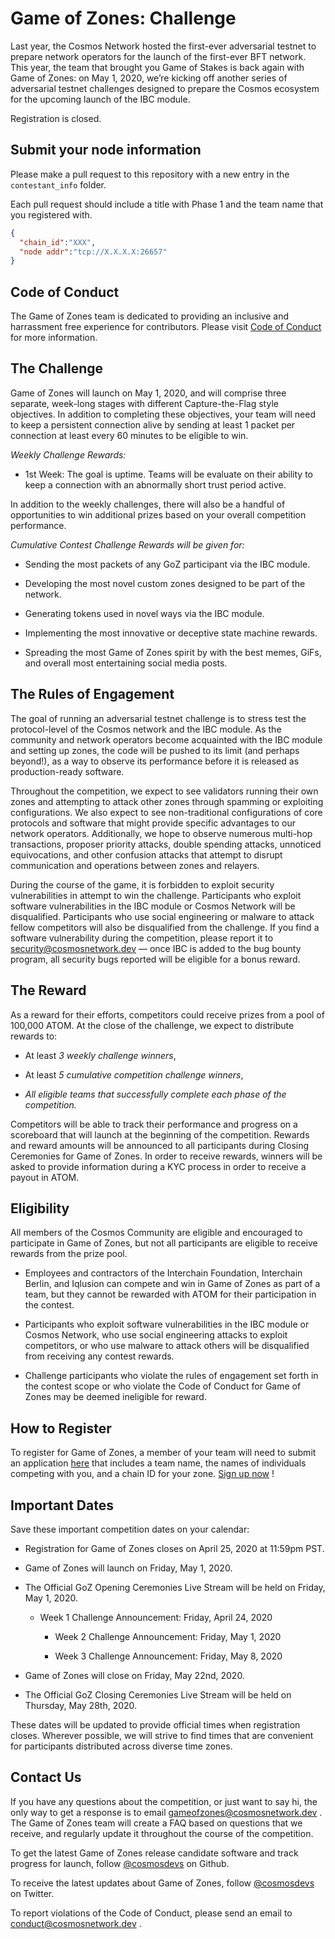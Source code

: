 # Game of Zones: Challenge

Last year, the Cosmos Network hosted the first-ever adversarial testnet to prepare network operators for the launch of the first-ever BFT network. This year, the team that brought you Game of Stakes is back again with Game of Zones: on May 1, 2020, we’re kicking off another series of adversarial testnet challenges designed to prepare the Cosmos ecosystem for the upcoming launch of the IBC module.  

Registration is closed.

## Submit your node information

Please make a pull request to this repository with a new entry in the `contestant_info` folder.

 Each pull request should include a title with Phase 1 and the team name that you registered with.

``` json
{
  "chain_id":"XXX",
  "node addr":"tcp://X.X.X.X:26657"
}
```

## Code of Conduct

The Game of Zones team is dedicated to providing an inclusive and harrassment free experience for contributors. Please visit [Code of Conduct](CODE_OF_CONDUCT.md) for more information.

## The Challenge

Game of Zones will launch on May 1, 2020, and will comprise three separate, week-long stages with different Capture-the-Flag style objectives. In addition to completing these objectives, your team will need to keep a persistent connection alive by sending at least 1 packet per connection at least every 60 minutes to be eligible to win.

*Weekly Challenge Rewards:*

* 1st Week: The goal is uptime. Teams will be evaluate on their ability to keep a connection with an abnormally short trust period active.

In addition to the weekly challenges, there will also be a handful of opportunities to win additional prizes based on your overall competition performance.

*Cumulative Contest Challenge Rewards will be given for:*

* Sending the most packets of any GoZ participant via the IBC module.

* Developing the most novel custom zones designed to be part of the network.

* Generating tokens used in novel ways via the IBC module.

* Implementing the most innovative or deceptive state machine rewards.

* Spreading the most Game of Zones spirit by with the best memes, GiFs, and overall most entertaining social media posts.

## The Rules of Engagement

The goal of running an adversarial testnet challenge is to stress test the protocol-level of the Cosmos network and the IBC module. As the community and network operators become acquainted with the IBC module and setting up zones, the code will be pushed to its limit (and perhaps beyond!), as a way to observe its performance before it is released as production-ready software.

Throughout the competition, we expect to see validators running their own zones and attempting to attack other zones through spamming or exploiting configurations. We also expect to see non-traditional configurations of core protocols and software that might provide specific advantages to our network operators. Additionally, we hope to observe numerous multi-hop transactions, proposer priority attacks, double spending attacks, unnoticed equivocations, and other confusion attacks that attempt to disrupt communication and operations between zones and relayers.

During the course of the game, it is forbidden to exploit security vulnerabilities in attempt to win the challenge. Participants who exploit software vulnerabilities in the IBC module or Cosmos Network will be disqualified. Participants who use social engineering or malware to attack fellow competitors will also be disqualified from the challenge. If you find a software vulnerability during the competition, please report it to  [security@cosmosnetwork.dev](http://security@cosmosnetwork.dev/)  — once IBC is added to the bug bounty program, all security bugs reported will be eligible for a bonus reward.

## The Reward

As a reward for their efforts, competitors could receive prizes from a pool of 100,000 ATOM. At the close of the challenge, we expect to distribute rewards to:

* At least *3 weekly challenge winners*,

* At least *5 cumulative competition challenge winners*,

* *All eligible teams that successfully complete each phase of the competition.*

Competitors will be able to track their performance and progress on a scoreboard that will launch at the beginning of the competition. Rewards and reward amounts will be announced to all participants during Closing Ceremonies for Game of Zones. In order to receive rewards, winners will be asked to provide information during a KYC process in order to receive a payout in ATOM.

## Eligibility

All members of the Cosmos Community are eligible and encouraged to participate in Game of Zones, but not all participants are eligible to receive rewards from the prize pool.

* Employees and contractors of the Interchain Foundation, Interchain Berlin, and Iqlusion can compete and win in Game of Zones as part of a team, but they cannot be rewarded with ATOM for their participation in the contest.

* Participants who exploit software vulnerabilities in the IBC module or Cosmos Network, who use social engineering attacks to exploit competitors, or who use malware to attack others will be disqualified from receiving any contest rewards.

* Challenge participants who violate the rules of engagement set forth in the contest scope or who violate the Code of Conduct for Game of Zones may be deemed ineligible for reward.

## How to Register

To register for Game of Zones, a member of your team will need to submit an application  [here](https://docs.google.com/forms/d/e/1FAIpQLSfToQ42b5EUaobodsMDvLQmpcsUd41-Jr1vwdhi3cYsptnTCw/viewform)  that includes a team name, the names of individuals competing with you, and a chain ID for your zone.  [Sign up now](https://docs.google.com/forms/d/e/1FAIpQLSfToQ42b5EUaobodsMDvLQmpcsUd41-Jr1vwdhi3cYsptnTCw/viewform) !

## Important Dates

Save these important competition dates on your calendar:

* Registration for Game of Zones closes on April 25, 2020 at 11:59pm PST.

* Game of Zones will launch on Friday, May 1, 2020.

* The Official GoZ Opening Ceremonies Live Stream will be held on Friday, May 1, 2020.

  * Week 1 Challenge Announcement: Friday, April 24, 2020

    * Week 2 Challenge Announcement: Friday, May 1, 2020

    * Week 3 Challenge Announcement: Friday, May 8, 2020

* Game of Zones will close on Friday, May 22nd, 2020.

* The Official GoZ Closing Ceremonies Live Stream will be held on Thursday, May 28th, 2020.

These dates will be updated to provide official times when registration closes. Wherever possible, we will strive to find times that are convenient for participants distributed across diverse time zones.

## Contact Us

If you have any questions about the competition, or just want to say hi, the only way to get a response is to email  [gameofzones@cosmosnetwork.dev](http://gameofzones@cosmosnetwork.dev/) . The Game of Zones team will create a FAQ based on questions that we receive, and regularly update it throughout the course of the competition.

To get the latest Game of Zones release candidate software and track progress for launch, follow  [@cosmosdevs](https://github.com/cosmosdevs)  on Github.

To receive the latest updates about Game of Zones, follow  [@cosmosdevs](https://www.twitter.com/cosmosdevs)  on Twitter.

To report violations of the Code of Conduct, please send an email to  [conduct@cosmosnetwork.dev](http://conduct@cosmosnetwork.dev/) .

